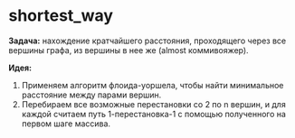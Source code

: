 # shortest_way

**Задача:** нахождение кратчайшего расстояния, проходящего через все вершины графа, из вершины в нее же (almost коммивояжер).

**Идея:**

1) Применяем алгоритм флоида-уоршела, чтобы найти минимальное расстояние между парами вершин.
2) Перебираем все возможные перестановки со 2 по n вершин, и для каждой считаем путь 1-перестановка-1 с помощью полученного на первом шаге массива.
